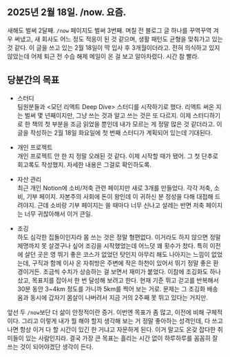 ## 2025년 2월 18일. /now. 요즘.

새해도 벌써 2달째. `/now` 페이지도 벌써 3번째. 며칠 전 블로그 글 하나를 꾸역꾸역 겨우 써냈고, 새 회사도 어느 정도 적응이 된 것 같으며, 생활 패턴도 균형을 맞춰가고 있는 것 같다. 이 글을 쓰고 있는 2월 18일이 딱 입사 후 3개월이더라고. 전혀 의식하고 있지 않았는데 어제 퇴근 전 수습 해제 메일이 온 걸 보고 알아차렸다. 시간 참 빨라.

## 당분간의 목표

- 스터디  
  팀원분들과 <모던 리액트 Deep Dive> 스터디를 시작하기로 했다. 리액트 써온 지는 벌써 몇 년째이지만, 그냥 쓰는 것과 알고 쓰는 것은 또 다르지. 이제 스터디하기로 한 책의 첫 부분을 조금 읽었을 뿐인데 내가 모르는 게 정말 많은 것 같더라고. 이 글을 작성하는 2월 18일 화요일에 첫 번째 스터디가 계획되어 있는데 기대된다.

- 개인 프로젝트  
  개인 프로젝트 안 한 지 정말 오래된 것 같다. 이제 시작할 때가 됐어. 그 첫 단추로 회고록도 작성했지. 자세한 내용은 그걸로 확인하도록.

- 자산 관리  
  최근 개인 Notion에 소비/저축 관련 페이지만 새로 3개를 만들었다. 각각 저축, 소비, 기부 페이지. 자본주의 사회에 돈이 왕인데 이 귀하신 분 정성을 다해 대접해 드려야지. 근데 소비랑 기부 페이지는 쓸 때마다 너무 신나고 설레는 반면 저축 페이지는 너무 귀찮아해서 이거 큰일.

- 조깅  
  하도 심각한 집돌이인지라 몸 쓰는 것은 정말 형편없다. 이거라도 하지 않으면 정말 제명까지 못 살겠구나 싶어 조깅을 시작했었는데 어느덧 꽤 횟수가 찼다. 특히 이전에 살던 곳은 영 뛰기 좋은 코스가 없었던 탓인지 아무리 해도 나아지는 느낌이 없었는데, 구직과 함께 이사 온 자취방은 주변에 작은 하천이 있어서 뛰기 정말 좋은 환경이거든. 조금씩 수치가 상승하는 걸 보면서 재미가 붙었다. 이참에 조깅화도 하나 샀고, 목표치를 잡아서 한 번 달성해 보려고 한다. 현재 기준 뛰고 걷고를 반복해서 30분 동안 3~4km 정도를 가니까 5km를 찍어 보는 거로. 문제는 그 조깅화 배송 옴과 동시에 갑자기 몸살이 나버려서 지금 거의 2주째 못 뛰고 있다는 거지만.

앞선 두 `/now`보단 더 삶이 안정적이란 증거. 이번엔 목표가 좀 많고, 이전에 비해 구체적이다. 그리고 이렇게 내가 뭘 해야 할지 생각해 보는 거 정말 좋아하는 성격인데, 다 쓰고 나면 항상 이거 다 할 시간이 있긴 한 거냐고 자문하게 된다. 이거 말고도 온갖 잡다한 취미들이 있는 사람인지라. 결국 가장 큰 목표는 흘리는 시간 없이 하루하루를 꼼꼼히 잘 쓰는 것이 되어야겠단 생각이 든다.
